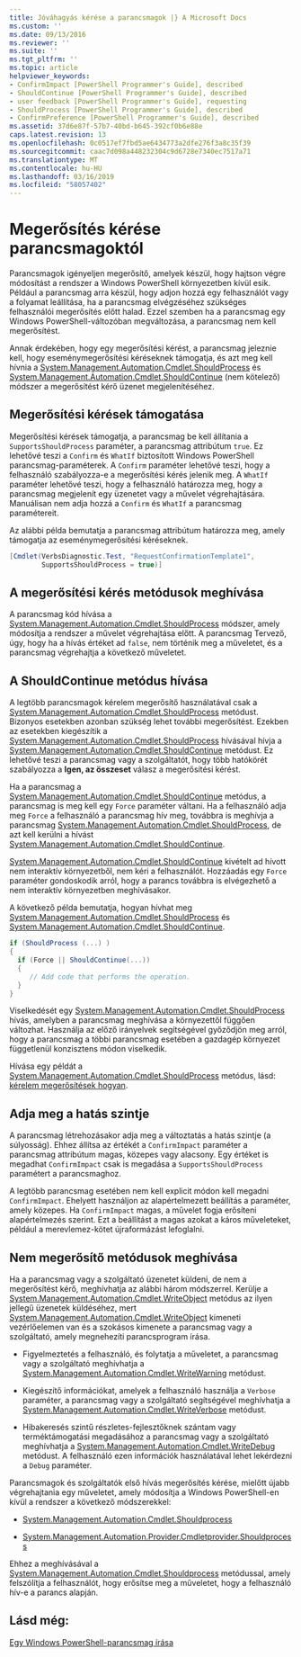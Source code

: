 ```yaml
---
title: Jóváhagyás kérése a parancsmagok |} A Microsoft Docs
ms.custom: ''
ms.date: 09/13/2016
ms.reviewer: ''
ms.suite: ''
ms.tgt_pltfrm: ''
ms.topic: article
helpviewer_keywords:
- ConfirmImpact [PowerShell Programmer's Guide], described
- ShouldContinue [PowerShell Programmer's Guide], described
- user feedback [PowerShell Programmer's Guide], requesting
- ShouldProcess [PowerShell Programmer's Guide], described
- ConfirmPreference [PowerShell Programmer's Guide], described
ms.assetid: 37d6e87f-57b7-40bd-b645-392cf0b6e88e
caps.latest.revision: 13
ms.openlocfilehash: 0c0517ef7fbd5ae6434773a2dfe276f3a8c35f39
ms.sourcegitcommit: caac7d098a448232304c9d6728e7340ec7517a71
ms.translationtype: MT
ms.contentlocale: hu-HU
ms.lasthandoff: 03/16/2019
ms.locfileid: "58057402"
---
```

# <a name="requesting-confirmation-from-cmdlets"></a>Megerősítés kérése parancsmagoktól

Parancsmagok igényeljen megerősítő, amelyek készül, hogy hajtson végre módosítást a rendszer a Windows PowerShell környezetben kívül esik. Például a parancsmag arra készül, hogy adjon hozzá egy felhasználót vagy a folyamat leállítása, ha a parancsmag elvégzéséhez szükséges felhasználói megerősítés előtt halad. Ezzel szemben ha a parancsmag egy Windows PowerShell-változóban megváltozása, a parancsmag nem kell megerősítést.

Annak érdekében, hogy egy megerősítési kérést, a parancsmag jeleznie kell, hogy eseménymegerősítési kéréseknek támogatja, és azt meg kell hívnia a [System.Management.Automation.Cmdlet.ShouldProcess](/dotnet/api/System.Management.Automation.Cmdlet.ShouldProcess) és [ System.Management.Automation.Cmdlet.ShouldContinue](/dotnet/api/System.Management.Automation.Cmdlet.ShouldContinue) (nem kötelező) módszer a megerősítést kérő üzenet megjelenítéséhez.

## <a name="supporting-confirmation-requests"></a>Megerősítési kérések támogatása

Megerősítési kérések támogatja, a parancsmag be kell állítania a `SupportsShouldProcess` paraméter, a parancsmag attribútum `true`. Ez lehetővé teszi a `Confirm` és `WhatIf` biztosított Windows PowerShell parancsmag-paraméterek. A `Confirm` paraméter lehetővé teszi, hogy a felhasználó szabályozza-e a megerősítési kérés jelenik meg. A `WhatIf` paraméter lehetővé teszi, hogy a felhasználó határozza meg, hogy a parancsmag megjelenít egy üzenetet vagy a művelet végrehajtására. Manuálisan nem adja hozzá a `Confirm` és `WhatIf` a parancsmag paramétereit.

Az alábbi példa bemutatja a parancsmag attribútum határozza meg, amely támogatja az eseménymegerősítési kéréseknek.

```csharp
[Cmdlet(VerbsDiagnostic.Test, "RequestConfirmationTemplate1",
        SupportsShouldProcess = true)]
```

## <a name="calling-the-confirmation-request-methods"></a>A megerősítési kérés metódusok meghívása

A parancsmag kód hívása a [System.Management.Automation.Cmdlet.ShouldProcess](/dotnet/api/System.Management.Automation.Cmdlet.ShouldProcess) módszer, amely módosítja a rendszer a művelet végrehajtása előtt. A parancsmag Tervező, úgy, hogy ha a hívás értéket ad `false`, nem történik meg a műveletet, és a parancsmag végrehajtja a következő műveletet.

## <a name="calling-the-shouldcontinue-method"></a>A ShouldContinue metódus hívása

A legtöbb parancsmagok kérelem megerősítő használatával csak a [System.Management.Automation.Cmdlet.ShouldProcess](/dotnet/api/System.Management.Automation.Cmdlet.ShouldProcess) metódust. Bizonyos esetekben azonban szükség lehet további megerősítést. Ezekben az esetekben kiegészítik a [System.Management.Automation.Cmdlet.ShouldProcess](/dotnet/api/System.Management.Automation.Cmdlet.ShouldProcess) hívásával hívja a [System.Management.Automation.Cmdlet.ShouldContinue](/dotnet/api/System.Management.Automation.Cmdlet.ShouldContinue) metódust. Ez lehetővé teszi a parancsmag vagy a szolgáltatót, hogy több hatókörét szabályozza a **Igen, az összeset** válasz a megerősítési kérést.

Ha a parancsmag a [System.Management.Automation.Cmdlet.ShouldContinue](/dotnet/api/System.Management.Automation.Cmdlet.ShouldContinue) metódus, a parancsmag is meg kell egy `Force` paraméter váltani. Ha a felhasználó adja meg `Force` a felhasználó a parancsmag hív meg, továbbra is meghívja a parancsmag [System.Management.Automation.Cmdlet.ShouldProcess](/dotnet/api/System.Management.Automation.Cmdlet.ShouldProcess), de azt kell kerülni a hívást [ System.Management.Automation.Cmdlet.ShouldContinue](/dotnet/api/System.Management.Automation.Cmdlet.ShouldContinue).

[System.Management.Automation.Cmdlet.ShouldContinue](/dotnet/api/System.Management.Automation.Cmdlet.ShouldContinue) kivételt ad hívott nem interaktív környezetből, nem kéri a felhasználót. Hozzáadás egy `Force` paraméter gondoskodik arról, hogy a parancs továbbra is elvégezhető a nem interaktív környezetben meghívásakor.

A következő példa bemutatja, hogyan hívhat meg [System.Management.Automation.Cmdlet.ShouldProcess](/dotnet/api/System.Management.Automation.Cmdlet.ShouldProcess) és [System.Management.Automation.Cmdlet.ShouldContinue](/dotnet/api/System.Management.Automation.Cmdlet.ShouldContinue).

```csharp
if (ShouldProcess (...) )
{
  if (Force || ShouldContinue(...))
  {
     // Add code that performs the operation.
  }
}
```

Viselkedését egy [System.Management.Automation.Cmdlet.ShouldProcess](/dotnet/api/System.Management.Automation.Cmdlet.ShouldProcess) hívás, amelyben a parancsmag meghívása a környezettől függően változhat. Használja az előző irányelvek segítségével győződjön meg arról, hogy a parancsmag a többi parancsmag esetében a gazdagép környezet függetlenül konzisztens módon viselkedik.

Hívása egy példát a [System.Management.Automation.Cmdlet.ShouldProcess](/dotnet/api/System.Management.Automation.Cmdlet.ShouldProcess) metódus, lásd: [kérelem megerősítések hogyan](./how-to-request-confirmations.md).

## <a name="specify-the-impact-level"></a>Adja meg a hatás szintje

A parancsmag létrehozásakor adja meg a változtatás a hatás szintje (a súlyosság). Ehhez állítsa az értékét a `ConfirmImpact` paraméter a parancsmag attribútum magas, közepes vagy alacsony. Egy értéket is megadhat `ConfirmImpact` csak is megadása a `SupportsShouldProcess` paramétert a parancsmaghoz.

A legtöbb parancsmag esetében nem kell explicit módon kell megadni `ConfirmImpact`.  Ehelyett használjon az alapértelmezett beállítás a paraméter, amely közepes. Ha `ConfirmImpact` magas, a művelet fogja erősíteni alapértelmezés szerint. Ezt a beállítást a magas azokat a káros műveleteket, például a merevlemez-kötet újraformázást lefoglalni.

## <a name="calling-non-confirmation-methods"></a>Nem megerősítő metódusok meghívása

Ha a parancsmag vagy a szolgáltató üzenetet küldeni, de nem a megerősítést kérő, meghívhatja az alábbi három módszerrel. Kerülje a [System.Management.Automation.Cmdlet.WriteObject](/dotnet/api/System.Management.Automation.Cmdlet.WriteObject) metódus az ilyen jellegű üzenetek küldéséhez, mert [System.Management.Automation.Cmdlet.WriteObject](/dotnet/api/System.Management.Automation.Cmdlet.WriteObject) kimeneti vezérlőelemen van és a szokásos kimenete a parancsmag vagy a szolgáltató, amely megnehezíti parancsprogram írása.

- Figyelmeztetés a felhasználó, és folytatja a műveletet, a parancsmag vagy a szolgáltató meghívhatja a [System.Management.Automation.Cmdlet.WriteWarning](/dotnet/api/System.Management.Automation.Cmdlet.WriteWarning) metódust.

- Kiegészítő információkat, amelyek a felhasználó használja a `Verbose` paraméter, a parancsmag vagy a szolgáltató segítségével meghívhatja a [System.Management.Automation.Cmdlet.WriteVerbose](/dotnet/api/System.Management.Automation.Cmdlet.WriteVerbose) metódust.

- Hibakeresés szintű részletes-fejlesztőknek szántam vagy terméktámogatási megadásához a parancsmag vagy a szolgáltató meghívhatja a [System.Management.Automation.Cmdlet.WriteDebug](/dotnet/api/System.Management.Automation.Cmdlet.WriteDebug) metódust. A felhasználó ezen információk használatával lehet lekérdezni a `Debug` paraméter.

Parancsmagok és szolgáltatók első hívás megerősítés kérése, mielőtt újabb végrehajtania egy műveletet, amely módosítja a Windows PowerShell-en kívül a rendszer a következő módszerekkel:

- [System.Management.Automation.Cmdlet.Shouldprocess](/dotnet/api/System.Management.Automation.Cmdlet.ShouldProcess)

- [System.Management.Automation.Provider.Cmdletprovider.Shouldprocess](/dotnet/api/System.Management.Automation.Provider.CmdletProvider.ShouldProcess)

Ehhez a meghívásával a [System.Management.Automation.Cmdlet.Shouldprocess](/dotnet/api/System.Management.Automation.Cmdlet.ShouldProcess) metódussal, amely felszólítja a felhasználót, hogy erősítse meg a műveletet, hogy a felhasználó hív-e a parancs alapján.

## <a name="see-also"></a>Lásd még:

[Egy Windows PowerShell-parancsmag írása](./writing-a-windows-powershell-cmdlet.md)
